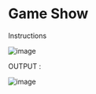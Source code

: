 # Game Show

Instructions

![image](https://github.com/Trilochna/Code-In-Place-By-Stanford-University/assets/97858274/3ad5e8e0-7f74-407c-b062-20c06b253857)


OUTPUT : 

![image](https://github.com/Trilochna/Code-In-Place-By-Stanford-University/assets/97858274/318bba3e-d1f7-4102-ae29-05799fc11ae7)

